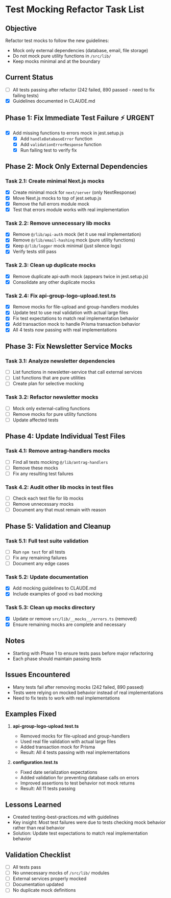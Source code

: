 # Test Mocking Refactor Task List

## Objective
Refactor test mocks to follow the new guidelines:
- Mock only external dependencies (database, email, file storage)
- Do not mock pure utility functions in `/src/lib/`
- Keep mocks minimal and at the boundary

## Current Status
- [ ] All tests passing after refactor (242 failed, 890 passed - need to fix failing tests)
- [x] Guidelines documented in CLAUDE.md

## Phase 1: Fix Immediate Test Failure ⚡ URGENT
- [x] Add missing functions to errors mock in jest.setup.js
  - [x] Add `handleDatabaseError` function
  - [x] Add `validationErrorResponse` function
  - [x] Run failing test to verify fix

## Phase 2: Mock Only External Dependencies

### Task 2.1: Create minimal Next.js mocks
- [x] Create minimal mock for `next/server` (only NextResponse)
- [x] Move Next.js mocks to top of jest.setup.js
- [x] Remove the full errors module mock
- [x] Test that errors module works with real implementation

### Task 2.2: Remove unnecessary lib mocks
- [x] Remove `@/lib/api-auth` mock (let it use real implementation)
- [x] Remove `@/lib/email-hashing` mock (pure utility functions)
- [x] Keep `@/lib/logger` mock minimal (just silence logs)
- [x] Verify tests still pass

### Task 2.3: Clean up duplicate mocks
- [x] Remove duplicate api-auth mock (appears twice in jest.setup.js)
- [x] Consolidate any other duplicate mocks

### Task 2.4: Fix api-group-logo-upload.test.ts
- [x] Remove mocks for file-upload and group-handlers modules
- [x] Update test to use real validation with actual large files
- [x] Fix test expectations to match real implementation behavior
- [x] Add transaction mock to handle Prisma transaction behavior
- [x] All 4 tests now passing with real implementations

## Phase 3: Fix Newsletter Service Mocks

### Task 3.1: Analyze newsletter dependencies
- [ ] List functions in newsletter-service that call external services
- [ ] List functions that are pure utilities
- [ ] Create plan for selective mocking

### Task 3.2: Refactor newsletter mocks
- [ ] Mock only external-calling functions
- [ ] Remove mocks for pure utility functions
- [ ] Update affected tests

## Phase 4: Update Individual Test Files

### Task 4.1: Remove antrag-handlers mocks
- [ ] Find all tests mocking `@/lib/antrag-handlers`
- [ ] Remove these mocks
- [ ] Fix any resulting test failures

### Task 4.2: Audit other lib mocks in test files
- [ ] Check each test file for lib mocks
- [ ] Remove unnecessary mocks
- [ ] Document any that must remain with reason

## Phase 5: Validation and Cleanup

### Task 5.1: Full test suite validation
- [ ] Run `npm test` for all tests
- [ ] Fix any remaining failures
- [ ] Document any edge cases

### Task 5.2: Update documentation
- [x] Add mocking guidelines to CLAUDE.md
- [x] Include examples of good vs bad mocking

### Task 5.3: Clean up __mocks__ directory
- [x] Update or remove `src/lib/__mocks__/errors.ts` (removed)
- [x] Ensure remaining mocks are complete and necessary

## Notes
- Starting with Phase 1 to ensure tests pass before major refactoring
- Each phase should maintain passing tests

## Issues Encountered
- Many tests fail after removing mocks (242 failed, 890 passed)
- Tests were relying on mocked behavior instead of real implementations
- Need to fix tests to work with real implementations

## Examples Fixed
1. **api-group-logo-upload.test.ts**
   - Removed mocks for file-upload and group-handlers
   - Used real file validation with actual large files
   - Added transaction mock for Prisma
   - Result: All 4 tests passing with real implementations

2. **configuration.test.ts**
   - Fixed date serialization expectations
   - Added validation for preventing database calls on errors
   - Improved assertions to test behavior not mock returns
   - Result: All 11 tests passing

## Lessons Learned
- Created testing-best-practices.md with guidelines
- Key insight: Most test failures were due to tests checking mock behavior rather than real behavior
- Solution: Update test expectations to match real implementation behavior

## Validation Checklist
- [ ] All tests pass
- [ ] No unnecessary mocks of `/src/lib/` modules
- [ ] External services properly mocked
- [ ] Documentation updated
- [ ] No duplicate mock definitions